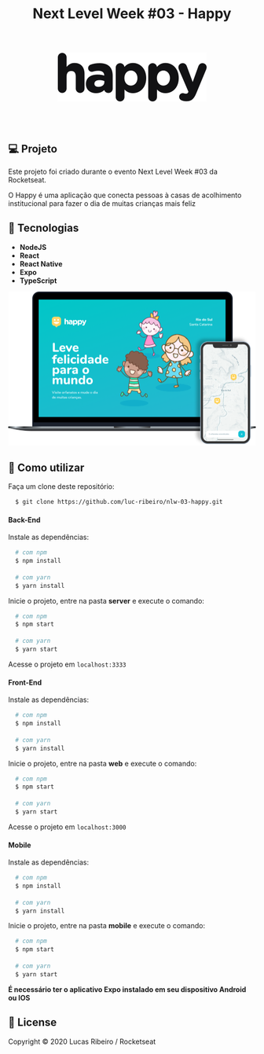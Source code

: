 <h1 align="center">
Next Level Week #03 - Happy
<br>
<br>

  ![Happy](https://github.com/luc-ribeiro/nlw-03-happy/blob/master/design/logo.svg?raw=true)
</h1>
<br>

## 💻 Projeto
Este projeto foi criado durante o evento Next Level Week #03 da Rocketseat.

O Happy é uma aplicação que conecta pessoas à casas de acolhimento institucional para fazer o dia de muitas crianças mais feliz

## 🚀 Tecnologias

- **NodeJS**
- **React** 
- **React Native**
- **Expo**
- **TypeScript**

![banner](https://github.com/luc-ribeiro/nlw-03-happy/blob/master/design/mockup.png)

## :page_facing_up: Como utilizar

Faça um clone deste repositório:

```sh
  $ git clone https://github.com/luc-ribeiro/nlw-03-happy.git
```

#### Back-End

Instale as dependências:

```sh
  # com npm
  $ npm install

  # com yarn
  $ yarn install
```

Inicie o projeto, entre na pasta **server** e execute o comando:

```sh
  # com npm
  $ npm start

  # com yarn
  $ yarn start
```

Acesse o projeto em `localhost:3333`

#### Front-End

Instale as dependências:

```sh
  # com npm
  $ npm install

  # com yarn
  $ yarn install
```

Inicie o projeto, entre na pasta **web** e execute o comando:

```sh
  # com npm
  $ npm start

  # com yarn
  $ yarn start
```

Acesse o projeto em `localhost:3000`

#### Mobile

Instale as dependências:

```sh
  # com npm
  $ npm install

  # com yarn
  $ yarn install
```

Inicie o projeto, entre na pasta **mobile** e execute o comando:

```sh
  # com npm
  $ npm start

  # com yarn
  $ yarn start
```

**É necessário ter o aplicativo Expo instalado em seu dispositivo Android ou IOS**

## :memo: License

Copyright © 2020 Lucas Ribeiro / Rocketseat
